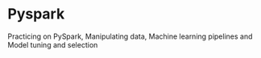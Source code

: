 # Pyspark
Practicing on PySpark, Manipulating data, Machine learning pipelines and  Model tuning and selection
